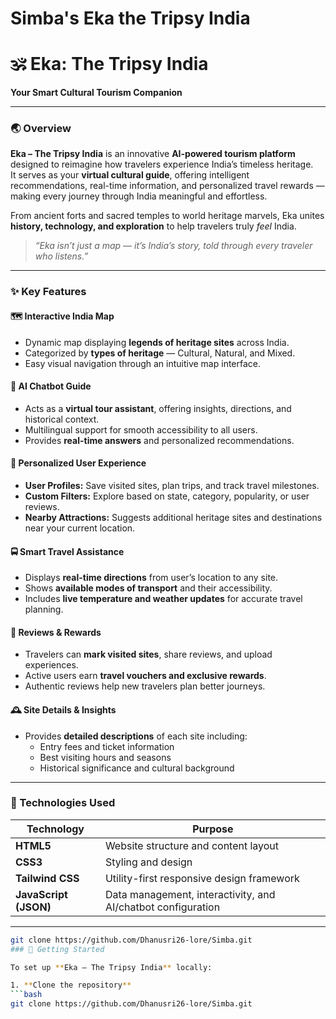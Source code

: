 # Simba's Eka the Tripsy India 
# 🕉️ Eka: The Tripsy India  
**Your Smart Cultural Tourism Companion**

---

### 🌏 Overview

**Eka – The Tripsy India** is an innovative **AI-powered tourism platform** designed to reimagine how travelers experience India’s timeless heritage.  
It serves as your **virtual cultural guide**, offering intelligent recommendations, real-time information, and personalized travel rewards — making every journey through India meaningful and effortless.  

From ancient forts and sacred temples to world heritage marvels, Eka unites **history, technology, and exploration** to help travelers truly *feel* India.

> _“Eka isn’t just a map — it’s India’s story, told through every traveler who listens.”_

---

### ✨ Key Features

#### 🗺️ Interactive India Map  
- Dynamic map displaying **legends of heritage sites** across India.  
- Categorized by **types of heritage** — Cultural, Natural, and Mixed.  
- Easy visual navigation through an intuitive map interface.  

#### 🤖 AI Chatbot Guide  
- Acts as a **virtual tour assistant**, offering insights, directions, and historical context.  
- Multilingual support for smooth accessibility to all users.  
- Provides **real-time answers** and personalized recommendations.  

#### 🧭 Personalized User Experience  
- **User Profiles:** Save visited sites, plan trips, and track travel milestones.  
- **Custom Filters:** Explore based on state, category, popularity, or user reviews.  
- **Nearby Attractions:** Suggests additional heritage sites and destinations near your current location.  

#### 🚍 Smart Travel Assistance  
- Displays **real-time directions** from user’s location to any site.  
- Shows **available modes of transport** and their accessibility.  
- Includes **live temperature and weather updates** for accurate travel planning.  

#### 💬 Reviews & Rewards  
- Travelers can **mark visited sites**, share reviews, and upload experiences.  
- Active users earn **travel vouchers and exclusive rewards**.  
- Authentic reviews help new travelers plan better journeys.  

#### 🕰️ Site Details & Insights  
- Provides **detailed descriptions** of each site including:  
  - Entry fees and ticket information  
  - Best visiting hours and seasons  
  - Historical significance and cultural background  

---


### 🧰 Technologies Used

| Technology | Purpose |
|-------------|----------|
| **HTML5** | Website structure and content layout |
| **CSS3** | Styling and design |
| **Tailwind CSS** | Utility-first responsive design framework |
| **JavaScript (JSON)** | Data management, interactivity, and AI/chatbot configuration |

---
   ```bash
   git clone https://github.com/Dhanusri26-lore/Simba.git
### 🚀 Getting Started

To set up **Eka – The Tripsy India** locally:

1. **Clone the repository**
   ```bash
   git clone https://github.com/Dhanusri26-lore/Simba.git

